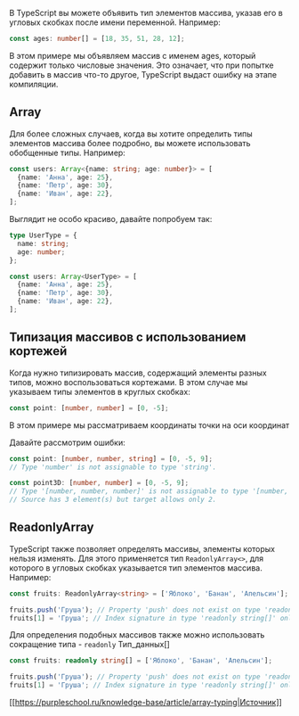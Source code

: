 В TypeScript вы можете объявить тип элементов массива, указав его в угловых скобках после имени переменной. Например:

```typescript
const ages: number[] = [18, 35, 51, 28, 12];
```

В этом примере мы объявляем массив с именем ages, который содержит только числовые значения. Это означает, что при попытке добавить в массив что-то другое, TypeScript выдаст ошибку на этапе компиляции.

## Array

Для более сложных случаев, когда вы хотите определить типы элементов массива более подробно, вы можете использовать обобщенные типы. Например:

```typescript
const users: Array<{name: string; age: number}> = [
  {name: 'Анна', age: 25},
  {name: 'Петр', age: 30},
  {name: 'Иван', age: 22},
];
```

Выглядит не особо красиво, давайте попробуем так:

```typescript
type UserType = {
  name: string;
  age: number;
};

const users: Array<UserType> = [
  {name: 'Анна', age: 25},
  {name: 'Петр', age: 30},
  {name: 'Иван', age: 22},
];
```

## Типизация массивов с использованием кортежей

Когда нужно типизировать массив, содержащий элементы разных типов, можно воспользоваться кортежами. В этом случае мы указываем типы элементов в круглых скобках:

```typescript
const point: [number, number] = [0, -5];
```

В этом примере мы рассматриваем координаты точки на оси координат

Давайте рассмотрим ошибки:

```typescript
const point: [number, number, string] = [0, -5, 9];
// Type 'number' is not assignable to type 'string'.

const point3D: [number, number] = [0, -5, 9];
// Type '[number, number, number]' is not assignable to type '[number, number]'.
// Source has 3 element(s) but target allows only 2.
```

## ReadonlyArray

TypeScript также позволяет определять массивы, элементы которых нельзя изменять. Для этого применяется тип `ReadonlyArray<>`, для которого в угловых скобках указывается тип элементов массива. Например:

```typescript
const fruits: ReadonlyArray<string> = ['Яблоко', 'Банан', 'Апельсин'];

fruits.push('Груша'); // Property 'push' does not exist on type 'readonly string[]`
fruits[1] = 'Груша'; // Index signature in type 'readonly string[]' only permits reading
```

Для определения подобных массивов также можно использовать сокращение типа - `readonly` Тип_данных[]

```typescript
const fruits: readonly string[] = ['Яблоко', 'Банан', 'Апельсин'];

fruits.push('Груша'); // Property 'push' does not exist on type 'readonly string[]
fruits[1] = 'Груша'; // Index signature in type 'readonly string[]' only permits reading
```

[[https://purpleschool.ru/knowledge-base/article/array-typing|Источник]]